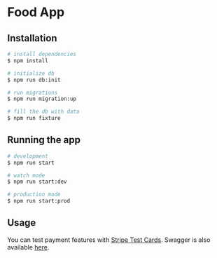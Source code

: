 # Food App

## Installation

```bash
# install dependencies
$ npm install

# initialize db
$ npm run db:init

# run migrations
$ npm run migration:up

# fill the db with data
$ npm run fixture
```

## Running the app

```bash
# development
$ npm run start

# watch mode
$ npm run start:dev

# production mode
$ npm run start:prod
```

## Usage

You can test payment features with [Stripe Test Cards](https://stripe.com/docs/testing).
Swagger is also available [here](http://localhost:4000/api).

